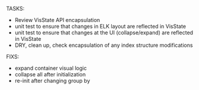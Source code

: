 TASKS:
- Review VisState API encapsulation
- unit test to ensure that changes in ELK layout are reflected in VisState
- unit test to ensure that changes at the UI (collapse/expand) are reflected in VisState
- DRY, clean up, check encapsulation of any index structure modifications


FIXS:
- expand container visual logic
- collapse all after initialization
- re-init after changing group by